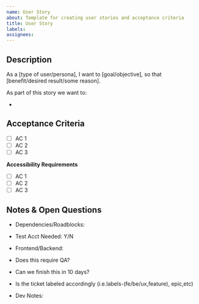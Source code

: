 ```yaml
---
name: User Story
about: Template for creating user stories and acceptance criteria 
title: User Story
labels: 
assignees:
---
```



## Description 
As a [type of user/persona], I want to [goal/objective], so that [benefit/desired result/some reason].

As part of this story we want to: <!-- List the desired outcome(s) for this ticket -->  

- 

## Acceptance Criteria
<!-- Add a checkbox for each item required to fulfill the user story/issue. -->  

-  [ ] AC 1
-  [ ] AC 2
-  [ ] AC 3

**Accessibility Requirements**
- [ ] AC 1
- [ ] AC 2
- [ ] AC 3

## Notes & Open Questions

- Dependencies/Roadblocks:
- Test Acct Needed: Y/N
- Frontend/Backend:
- Does this require QA?
- Can we finish this in 10 days?
- Is the ticket labeled accordingly (i.e.labels-(fe/be/ux,feature), epic,etc)

- Dev Notes: 
 
